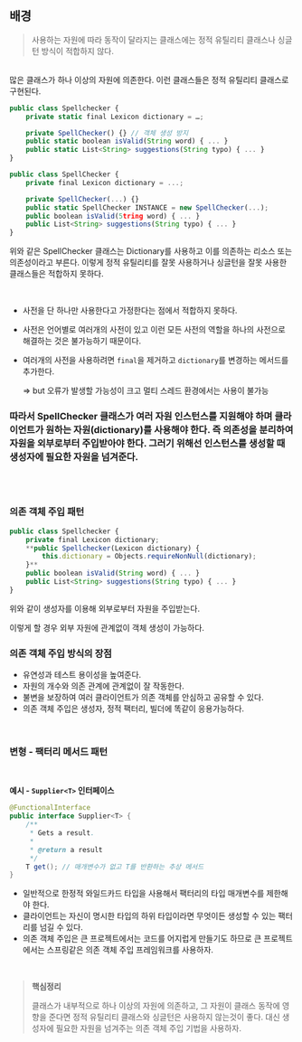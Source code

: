 ## 배경

> 사용하는 자원에 따라 동작이 달라지는 클래스에는 정적 유틸리티 클래스나 싱글턴 방식이 적합하지 않다.
>
</br>
많은 클래스가 하나 이상의 자원에 의존한다. 이런 클래스들은 정적 유틸리티 클래스로 구현된다.

</br>

```jsx
public class Spellchecker {
	private static final Lexicon dictionary = …;

	private SpellChecker() {} // 객체 생성 방지
	public static boolean isValid(String word) { ... }
	public static List<String> suggestions(String typo) { ... }
}
```

```jsx
public class SpellChecker {
	private final Lexicon dictionary = ...;

	private SpellChecker(...) {}
	public static SpellChecker INSTANCE = new SpellChecker(...);
	public boolean isValid(5tring word) { ... }
	public List<String> suggestions(String typo) { ... }
}
```

위와 같은 SpellChecker 클래스는 Dictionary를 사용하고 이를 의존하는 리소스 또는 의존성이라고 부른다. 이렇게 정적 유틸리티를 잘못 사용하거나 싱글턴을 잘못 사용한 클래스들은  적합하지 못하다.

</br>

- 사전을 단 하나만 사용한다고 가정한다는 점에서 적합하지 못하다.
- 사전은 언어별로 여러개의 사전이 있고 이런 모든 사전의 역할을 하나의 사전으로 해결하는 것은 불가능하기 때문이다.
- 여러개의 사전을 사용하려면 `final`을 제거하고 `dictionary`를 변경하는 메서드를 추가한다.

    ⇒ but 오류가 발생할 가능성이 크고 멀티 스레드 환경에서는 사용이 불가능


### 따라서 SpellChecker 클래스가 여러 자원 인스턴스를 지원해야 하며 클라이언트가 원하는 자원(dictionary)를 사용해야 한다. 즉 의존성을 분리하여 자원을 외부로부터 주입받아야 한다. 그러기 위해선 인스턴스를 생성할 때 생성자에 필요한 자원을 넘겨준다.
</br>
</br>

### 의존 객체 주입 패턴

```jsx
public class Spellchecker {
	private final Lexicon dictionary;
	**public Spellchecker(Lexicon dictionary) {
		this.dictionary = Objects.requireNonNull(dictionary);
	}**
	public boolean isValid(String word) { ... }
	public List<String> suggestions(String typo) { ... }
}
```

위와 같이 생성자를 이용해 외부로부터 자원을 주입받는다.

이렇게 할 경우 외부 자원에 관계없이 객체 생성이 가능하다.

### 의존 객체 주입 방식의 장점

- 유연성과 테스트 용이성을 높여준다.
- 자원의 개수와 의존 관계에 관계없이 잘 작동한다.
- 불변을 보장하여 여러 클라이언트가 의존 객체를 안심하고 공유할 수 있다.
- 의존 객체 주입은 생성자, 정적 팩터리, 빌더에 똑같이 응용가능하다.

</br>

### 변형 - 팩터리 메서드 패턴

</br>

**예시 - `Supplier<T>` 인터페이스**

```java
@FunctionalInterface
public interface Supplier<T> {
    /**
     * Gets a result.
     *
     * @return a result
     */
    T get(); // 매개변수가 없고 T를 반환하는 추상 메서드
}
```

- 일반적으로 한정적 와일드카드 타입을 사용해서 팩터리의 타입 매개변수를 제한해야 한다.
- 클라이언트는 자신이 명시한 타입의 하위 타입이라면 무엇이든 생성할 수 있는 팩터리를 넘길 수 있다.
- 의존 객체 주입은 큰 프로젝트에서는 코드를 어지럽게 만들기도 하므로 큰 프로젝트에서는 스프링같은 의존 객체 주입 프레임워크를 사용하자.

</br>

> **핵심정리**
>
>
> 클래스가 내부적으로 하나 이상의 자원에 의존하고, 그 자원이 클래스 동작에 영향을 준다면 정적 유틸리티 클래스와 싱글턴은 사용하지 않는것이 좋다. 대신 생성자에 필요한 자원을 넘겨주는 의존 객체 주입 기법을 사용하자.
>